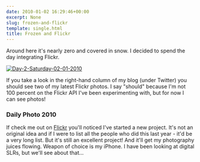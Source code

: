 ```yaml
---
date: 2010-01-02 16:29:46+00:00
excerpt: None
slug: frozen-and-flickr
template: single.html
title: Frozen and Flickr
---
```


Around here it's nearly zero and covered in snow. I decided to spend the day integrating Flickr.

[![Day-2-Saturday-02-01-2010](http://farm3.static.flickr.com/2546/4236319263_96896064dc.jpg)](http://www.flickr.com/photos/dbushell/4236319263/)

If you take a look in the right-hand column of my blog (under Twitter) you should see two of my latest Flickr photos. I say "should" because I'm not 100 percent on the Flickr API I've been experimenting with, but for now I can see photos!


### Daily Photo 2010


If check me out on [Flickr](http://www.flickr.com/dbushell) you'll noticed I've started a new project. It's not an original idea and if I were to list all the people who did this last year - it'd be a very long list. But it's still an excellent project! And it'll get my photography juices flowing. Weapon of choice is my iPhone. I have been looking at digital SLRs, but we'll see about that...
